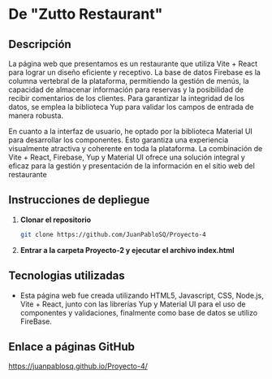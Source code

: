 # De "Zutto Restaurant"


## Descripción
La página web que presentamos es un restaurante que utiliza Vite + React para lograr un diseño eficiente y receptivo. La base de datos Firebase es la columna vertebral de la plataforma, permitiendo la gestión de menús, la capacidad de almacenar información para reservas y la posibilidad de recibir comentarios de los clientes. Para garantizar la integridad de los datos, se emplea la biblioteca Yup para validar los campos de entrada de manera robusta.

En cuanto a la interfaz de usuario, he optado por la biblioteca Material UI para desarrollar los componentes. Esto garantiza una experiencia visualmente atractiva y coherente en toda la plataforma. La combinación de Vite + React, Firebase, Yup y Material UI ofrece una solución integral y eficaz para la gestión y presentación de la información en el sitio web del restaurante



## Instrucciones de depliegue

1. **Clonar el repositorio**
    ```bash
    git clone https://github.com/JuanPabloSQ/Proyecto-4
    ```

2. **Entrar a la carpeta Proyecto-2 y ejecutar el archivo index.html**


## Tecnologias utilizadas

- Esta página web fue creada utilizando HTML5, Javascript, CSS, Node.js, Vite + React, junto con las librerías Yup y Material UI para el uso de componentes y validaciones, finalmente como base de datos se utilizo FireBase.

## Enlace a páginas GitHub
https://juanpablosq.github.io/Proyecto-4/